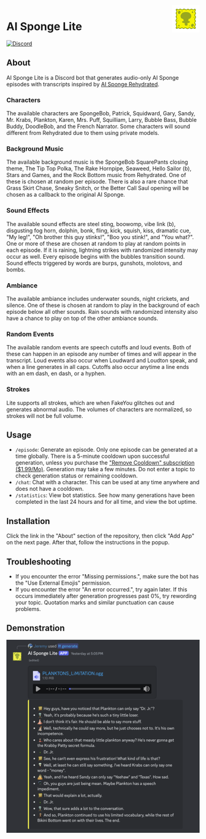 <img src="img/Logo.gif" alt="Logo" title="Logo" align="right" width="72" height="72" />

# AI Sponge Lite

[![Discord](https://img.shields.io/discord/1289760166891225088?style=for-the-badge&logo=discord&logoColor=ffffff&label=Support&color=5865F2)](https://discord.gg/4qXZXZF3Vs)

## About

AI Sponge Lite is a Discord bot that generates audio-only AI Sponge episodes with transcripts inspired by
[AI Sponge Rehydrated](https://aisponge.riskivr.com/).

### Characters

The available characters are SpongeBob, Patrick, Squidward, Gary, Sandy, Mr. Krabs, Plankton, Karen, Mrs. Puff, 
Squilliam, Larry, Bubble Bass, Bubble Buddy, DoodleBob, and the French Narrator. Some characters will sound different 
from Rehydrated due to them using private models.

### Background Music

The available background music is the SpongeBob SquarePants closing theme, The Tip Top Polka, The Rake Hornpipe,
Seaweed, Hello Sailor (b), Stars and Games, and the Rock Bottom music from Rehydrated. One of these is chosen at random
per episode. There is also a rare chance that Grass Skirt Chase, Sneaky Snitch, or the Better Call Saul opening will be 
chosen as a callback to the original AI Sponge.

### Sound Effects

The available sound effects are steel sting, boowomp, vibe link (b), disgusting fog horn, dolphin, bonk, fling, kick, 
squish, kiss, dramatic cue, "My leg!", "Oh brother this guy stinks!", "Boo you stink!", and "You what?". One or more of 
these are chosen at random to play at random points in each episode. If it is raining, lightning strikes with randomized
intensity may occur as well. Every episode begins with the bubbles transition sound. Sound effects triggered by words
are burps, gunshots, molotovs, and bombs.

### Ambiance

The available ambiance includes underwater sounds, night crickets, and silence. One of these is chosen at random to play
in the background of each episode below all other sounds. Rain sounds with randomized intensity also have a chance to
play on top of the other ambiance sounds.

### Random Events

The available random events are speech cutoffs and loud events. Both of these can happen in an episode any number of
times and will appear in the transcript. Loud events also occur when Loudward and Loudton speak, and when a line 
generates in all caps. Cutoffs also occur anytime a line ends with an em dash, en dash, or a hyphen.

### Strokes

Lite supports all strokes, which are when FakeYou glitches out and generates abnormal audio. The volumes of characters
are normalized, so strokes will not be full volume.

## Usage

- `/episode`: Generate an episode. Only one episode can be generated at a time globally. There is a 5-minute cooldown
  upon successful generation, unless you purchase the
  ["Remove Cooldown" subscription ($1.99/Mo)](https://discord.com/discovery/applications/1254296070599610469/store/1343274119084638239).
  Generation may take a few minutes. Do not enter a topic to check generation status or remaining cooldown.
- `/chat`: Chat with a character. This can be used at any time anywhere and does not have a cooldown.
- `/statistics`: View bot statistics. See how many generations have been completed in the last 24 hours and for all 
  time, and view the bot uptime.

## Installation

Click the link in the "About" section of the repository, then click "Add App" on the next page. After that, follow the
instructions in the popup.

## Troubleshooting

- If you encounter the error "Missing permissions.", make sure the bot has the "Use External Emojis" permission.
- If you encounter the error "An error occurred.", try again later. If this occurs immediately after generation 
  progresses past 0%, try rewording your topic. Quotation marks and similar punctuation can cause problems.

## Demonstration

![Output](img/output.png)
